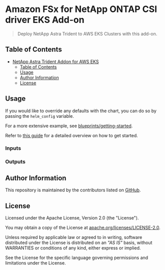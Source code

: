 # Amazon FSx for NetApp ONTAP CSI driver EKS Add-on

> Deploy NetApp Astra Trident to AWS EKS Clusters with this add-on.

## Table of Contents

- [NetApp Astra Trident Addon for AWS EKS](#netapp-trident-addon-for-aws-eks)
  - [Table of Contents](#table-of-contents)
  - [Usage](#usage)
  - [Author Information](#author-information)
  - [License](#license)

## Usage

If you would like to override any defaults with the chart, you can do so by passing the `helm_config` variable.

For a more extensive example, see [blueprints/getting-started](./blueprints/getting-started/).


Refer to [this guide](https://docs.netapp.com/us-en/trident/trident-use/trident-fsx.html#drivers) for a detailed overview on how to get started.

<!-- BEGIN_TF_DOCS -->
### Inputs



### Outputs


<!-- END_TF_DOCS -->

## Author Information

This repository is maintained by the contributors listed on [GitHub](https://github.com/NetApp/terraform-aws-netapp-fsxn-eks-addon/graphs/contributors).

## License

Licensed under the Apache License, Version 2.0 (the "License").

You may obtain a copy of the License at [apache.org/licenses/LICENSE-2.0](http://www.apache.org/licenses/LICENSE-2.0).

Unless required by applicable law or agreed to in writing, software distributed under the License is distributed on an _"AS IS"_ basis, without WARRANTIES or conditions of any kind, either express or implied.

See the License for the specific language governing permissions and limitations under the License.
